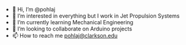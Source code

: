 - 👋 Hi, I’m @pohlaj
- 👀 I’m interested in everything but I work in Jet Propulsion Systems  
- 🌱 I’m currently learning Mechanical Engineering
- 💞️ I’m looking to collaborate on Arduino projects
- 📫 How to reach me pohlaj@clarkson.edu

<!---
pohlaj/pohlaj is a ✨ special ✨ repository because its `README.md` (this file) appears on your GitHub profile.
You can click the Preview link to take a look at your changes.
--->
